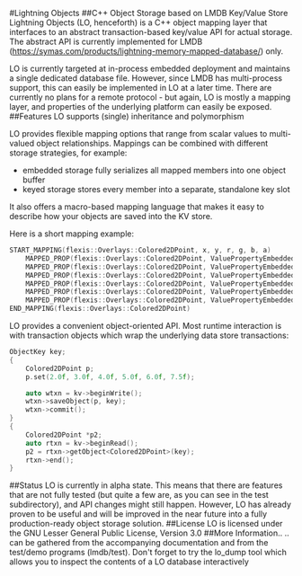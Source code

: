 #Lightning Objects
##C++ Object Storage based on LMDB Key/Value Store
Lightning Objects (LO, henceforth) is a C++ object mapping layer that interfaces to an
abstract transaction-based key/value API for actual storage. The abstract API is currently implemented for LMDB
(https://symas.com/products/lightning-memory-mapped-database/) only.

LO is currently targeted at in-process embedded deployment and maintains a single dedicated database file. However,
since LMDB has multi-process support, this can easily be implemented in LO at a later time. There are currently no plans
for a remote protocol - but again, LO is mostly a mapping layer, and properties of the underlying platform can
easily be exposed.
##Features
LO supports (single) inheritance and polymorphism

LO provides flexible mapping options that range from scalar values to multi-valued
object relationships. Mappings can be combined with different storage strategies, for example:
 - embedded storage fully serializes all mapped members into one object buffer
 - keyed storage stores every member into a separate, standalone key slot

It also offers a macro-based mapping language that makes it easy to describe how your objects
are saved into the KV store.

Here is a short mapping example:

```c++
START_MAPPING(flexis::Overlays::Colored2DPoint, x, y, r, g, b, a)
    MAPPED_PROP(flexis::Overlays::Colored2DPoint, ValuePropertyEmbeddedAssign, float, x)
    MAPPED_PROP(flexis::Overlays::Colored2DPoint, ValuePropertyEmbeddedAssign, float, y)
    MAPPED_PROP(flexis::Overlays::Colored2DPoint, ValuePropertyEmbeddedAssign, float, r)
    MAPPED_PROP(flexis::Overlays::Colored2DPoint, ValuePropertyEmbeddedAssign, float, g)
    MAPPED_PROP(flexis::Overlays::Colored2DPoint, ValuePropertyEmbeddedAssign, float, b)
    MAPPED_PROP(flexis::Overlays::Colored2DPoint, ValuePropertyEmbeddedAssign, float, a)
END_MAPPING(flexis::Overlays::Colored2DPoint)
```

LO provides a convenient object-oriented API. Most runtime interaction is with transaction objects
which wrap the underlying data store transactions:

```c++
ObjectKey key;
{
    Colored2DPoint p;
    p.set(2.0f, 3.0f, 4.0f, 5.0f, 6.0f, 7.5f);

    auto wtxn = kv->beginWrite();
    wtxn->saveObject(p, key);
    wtxn->commit();
}
{
    Colored2DPoint *p2;
    auto rtxn = kv->beginRead();
    p2 = rtxn->getObject<Colored2DPoint>(key);
    rtxn->end();
}
```
##Status
LO is currently in alpha state. This means that there are features that are not fully tested (but quite a few
are, as you can see in the test subdirectory), and API changes might still happen. However, LO has already proven
to be useful and will be improved in the near future into a fully production-ready object storage solution.
##License
LO is licensed under the GNU Lesser General Public License, Version 3.0
##More Information..
.. can be gathered from the accompanying documentation and from the test/demo programs (lmdb/test).
Don't forget to try the lo_dump tool which allows you to inspect the contents of a LO
database interactively
